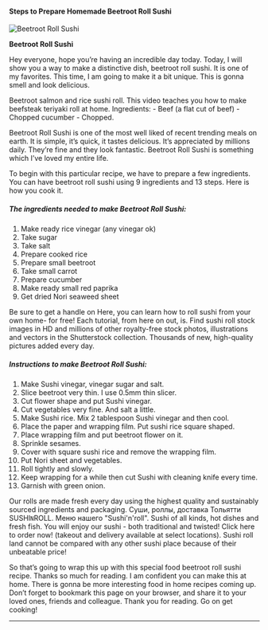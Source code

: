             

#### Steps to Prepare Homemade Beetroot Roll Sushi

![Beetroot Roll Sushi](https://img-global.cpcdn.com/recipes/1e2d5f99bb1134ae/751x532cq70/beetroot-roll-sushi-recipe-main-photo.jpg)

**Beetroot Roll Sushi**

Hey everyone, hope you’re having an incredible day today. Today, I will show you a way to make a distinctive dish, beetroot roll sushi. It is one of my favorites. This time, I am going to make it a bit unique. This is gonna smell and look delicious.

Beetroot salmon and rice sushi roll. This video teaches you how to make beefsteak teriyaki roll at home. Ingredients: - Beef (a flat cut of beef) - Chopped cucumber - Chopped.

Beetroot Roll Sushi is one of the most well liked of recent trending meals on earth. It is simple, it’s quick, it tastes delicious. It’s appreciated by millions daily. They’re fine and they look fantastic. Beetroot Roll Sushi is something which I’ve loved my entire life.

To begin with this particular recipe, we have to prepare a few ingredients. You can have beetroot roll sushi using 9 ingredients and 13 steps. Here is how you cook it.

##### The ingredients needed to make Beetroot Roll Sushi:

1.  Make ready rice vinegar (any vinegar ok)
2.  Take sugar
3.  Take salt
4.  Prepare cooked rice
5.  Prepare small beetroot
6.  Take small carrot
7.  Prepare cucumber
8.  Make ready small red paprika
9.  Get dried Nori seaweed sheet

Be sure to get a handle on Here, you can learn how to roll sushi from your own home- for free! Each tutorial, from here on out, is. Find sushi roll stock images in HD and millions of other royalty-free stock photos, illustrations and vectors in the Shutterstock collection. Thousands of new, high-quality pictures added every day.

##### Instructions to make Beetroot Roll Sushi:

1.  Make Sushi vinegar, vinegar sugar and salt.
2.  Slice beetroot very thin. I use 0.5mm thin slicer.
3.  Cut flower shape and put Sushi vinegar.
4.  Cut vegetables very fine. And salt a little.
5.  Make Sushi rice. Mix 2 tablespoon Sushi vinegar and then cool.
6.  Place the paper and wrapping film. Put sushi rice square shaped.
7.  Place wrapping film and put beetroot flower on it.
8.  Sprinkle sesames.
9.  Cover with square sushi rice and remove the wrapping film.
10.  Put Nori sheet and vegetables.
11.  Roll tightly and slowly.
12.  Keep wrapping for a while then cut Sushi with cleaning knife every time.
13.  Garnish with green onion.

Our rolls are made fresh every day using the highest quality and sustainably sourced ingredients and packaging. Суши, роллы, доставка Тольятти SUSHI`N`ROLL. Меню нашего "Sushi'n'roll". Sushi of all kinds, hot dishes and fresh fish. You will enjoy our sushi - both traditional and twisted! Click here to order now! (takeout and delivery available at select locations). Sushi roll land cannot be compared with any other sushi place because of their unbeatable price!

So that’s going to wrap this up with this special food beetroot roll sushi recipe. Thanks so much for reading. I am confident you can make this at home. There is gonna be more interesting food in home recipes coming up. Don’t forget to bookmark this page on your browser, and share it to your loved ones, friends and colleague. Thank you for reading. Go on get cooking!

* * *